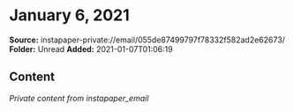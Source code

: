 # January 6, 2021

**Source:** instapaper-private://email/055de87499797f78332f582ad2e62673/
**Folder:** Unread
**Added:** 2021-01-07T01:06:19




## Content
*Private content from instapaper_email*
